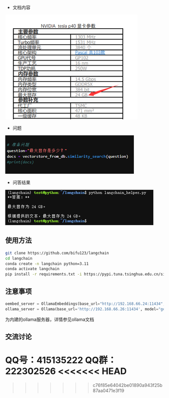 - 文档内容
<img src="./文档内容.png">

- 问题
<img src="./问题.png">

- 问答结果
<img src="./问答结果.png">

## 使用方法
```bash
git clone https://github.com/bifu123/langchain
cd langchain
conda create -n langchain python=3.11
conda activate langchain
pip install -r requirements.txt -i https://pypi.tuna.tsinghua.edu.cn/simple
```

## 注意事项
```python
oembed_server = OllamaEmbeddings(base_url="http://192.168.66.24:11434", model="nomic-embed-text")
ollama_server = Ollama(base_url='http://192.168.66.26:11434', model="gemma:7b")
```
为内建的ollama服务器，详情参见ollama文档

## 交流讨论
QQ号：415135222
QQ群：222302526 
<<<<<<< HEAD
=======



>>>>>>> c76f85e64042be01890a943f25b87aa0471e3f19

